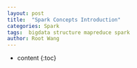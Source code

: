 ```yaml
---
layout: post
title:  "Spark Concepts Introduction"
categories: Spark
tags:  bigdata structure mapreduce spark
author: Root Wang
---
```


* content
{:toc}


